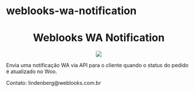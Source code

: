 # weblooks-wa-notification
<h1 align="center"> Weblooks WA Notification</h1>
<p align="center">
<img src="http://img.shields.io/static/v1?label=STATUS&message=EM%20DESENVOLVIMENTO&color=GREEN&style=for-the-badge"/>
</p>


<p>Envia uma notificação WA via API para o cliente quando o status do pedido é atualizado no Woo.</p>
Contato: lindenberg@weblooks.com.br


